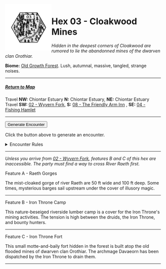 <img align="left" width=150px src="/images/Hexes/hex03.png">
<h1>Hex 03 - Cloakwood Mines</h1>

*Hidden in the deepest corners of Cloakwood are rumored to lie the abandonned mines of the dwarven clan Orothiar.*

**Biome:** <u>Old Growth Forest</u>. Lush, autumnal, massive, tangled, strange noises.

---

##### [Return to Map](https://saltygoo.github.io/2024/12/31/BGHex/)
Travel **NW:** Chiontar Estuary **N:** Chiontar Estuary, **NE:** Chiontar Estuary <br>
Travel **SW:** [02 - Wyvern Fork](/pages/BaldurHex/02-WyvernFork), **S:** [08 - The Friendly Arm Inn](/pages/BaldurHex/08-FriendlyArmInn) , **SE:** [04 - Fishing Hamlet](/pages/BaldurHex/04-FishingHamlet)

 ---
 
<button id="generateText" >Generate Encounter</button> <br>

<span class="grey" id="result" style="height: 75px;"> Click the button above to generate an encounter. </span>

<details markdown="1">
<summary>Encounter Rules</summary>
Generate an encounter the first time the party goes to one of this hex's features and every 12 hours. Encounters can happen on the way to the location or at the destination. If an encounter would happen while the party rests, good survival skills while setting up camp make the encounter happen after the full rest is completed. Search the [Baldur's Gate Wiki](https://baldursgate.fandom.com/wiki/Baldur%27s_Gate_Wiki) for informations on named NPC. Do not hesitate to replace any named NPC by one the players have already met from time to time! It makes for a better story.
</details>

 ---

*Unless you arrive from [02 - Wyvern Fork](/pages/BaldurHex/02-WyvernFork), features B and C of this hex are inaccessible. The party must find a way to cross River Raeth first.*

<span class="blacktitle"> Feature A - Raeth Gorges </span>

The mist-cloaked gorge of river Raeth are 50 ft wide and 100 ft deep. Some times, mysterious barges sail upstream under the cover of illusory magic.

---

<span class="blacktitle"> Feature B - Iron Throne Camp </span>

This nature-beseiged riverside lumber camp is a cover for the Iron Throne's mining activities. The tension is high between the druids, the Iron Throne, and bounty hunters.

---

<span class="blacktitle"> Feature C - Iron Throne Fort </span>

This small motte-and-baily fort hidden in the forest is built atop the old flooded mines of dwarven clan Orothiar. The archmage Davaeorn has been dispatched by the Iron Throne to drain them.


---

<script>
    const climate1 = "Old Growth";
    const climate2 = "Old Growth";
</script>
<script src="/scripts/BGencounter.js"></script>
